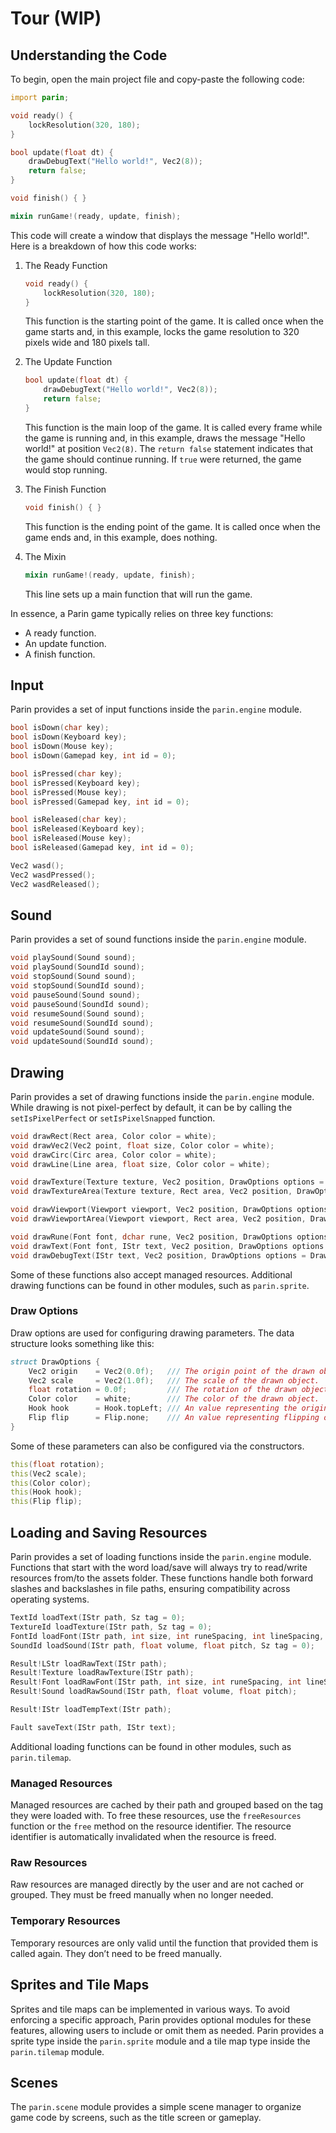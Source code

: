 # Tour (WIP)

## Understanding the Code

To begin, open the main project file and copy-paste the following code:

```d
import parin;

void ready() {
    lockResolution(320, 180);
}

bool update(float dt) {
    drawDebugText("Hello world!", Vec2(8));
    return false;
}

void finish() { }

mixin runGame!(ready, update, finish);
```

This code will create a window that displays the message "Hello world!".
Here is a breakdown of how this code works:

1. The Ready Function

    ```d
    void ready() {
        lockResolution(320, 180);
    }
    ```

    This function is the starting point of the game.
    It is called once when the game starts and, in this example, locks the game resolution to 320 pixels wide and 180 pixels tall.

2. The Update Function

    ```d
    bool update(float dt) {
        drawDebugText("Hello world!", Vec2(8));
        return false;
    }
    ```

    This function is the main loop of the game.
    It is called every frame while the game is running and, in this example, draws the message "Hello world!" at position `Vec2(8)`.
    The `return false` statement indicates that the game should continue running.
    If `true` were returned, the game would stop running.

3. The Finish Function

    ```d
    void finish() { }
    ```

    This function is the ending point of the game.
    It is called once when the game ends and, in this example, does nothing.

4. The Mixin

    ```d
    mixin runGame!(ready, update, finish);
    ```

    This line sets up a main function that will run the game.

In essence, a Parin game typically relies on three key functions:

* A ready function.
* An update function.
* A finish function.

## Input

Parin provides a set of input functions inside the `parin.engine` module.

```d
bool isDown(char key);
bool isDown(Keyboard key);
bool isDown(Mouse key);
bool isDown(Gamepad key, int id = 0);

bool isPressed(char key);
bool isPressed(Keyboard key);
bool isPressed(Mouse key);
bool isPressed(Gamepad key, int id = 0);

bool isReleased(char key);
bool isReleased(Keyboard key);
bool isReleased(Mouse key);
bool isReleased(Gamepad key, int id = 0);

Vec2 wasd();
Vec2 wasdPressed();
Vec2 wasdReleased();
```

## Sound

Parin provides a set of sound functions inside the `parin.engine` module.

```d
void playSound(Sound sound);
void playSound(SoundId sound);
void stopSound(Sound sound);
void stopSound(SoundId sound);
void pauseSound(Sound sound);
void pauseSound(SoundId sound);
void resumeSound(Sound sound);
void resumeSound(SoundId sound);
void updateSound(Sound sound);
void updateSound(SoundId sound);
```

## Drawing

Parin provides a set of drawing functions inside the `parin.engine` module.
While drawing is not pixel-perfect by default, it can be by calling the `setIsPixelPerfect` or `setIsPixelSnapped` function.

```d
void drawRect(Rect area, Color color = white);
void drawVec2(Vec2 point, float size, Color color = white);
void drawCirc(Circ area, Color color = white);
void drawLine(Line area, float size, Color color = white);

void drawTexture(Texture texture, Vec2 position, DrawOptions options = DrawOptions());
void drawTextureArea(Texture texture, Rect area, Vec2 position, DrawOptions options = DrawOptions());

void drawViewport(Viewport viewport, Vec2 position, DrawOptions options = DrawOptions());
void drawViewportArea(Viewport viewport, Rect area, Vec2 position, DrawOptions options = DrawOptions());

void drawRune(Font font, dchar rune, Vec2 position, DrawOptions options = DrawOptions());
void drawText(Font font, IStr text, Vec2 position, DrawOptions options = DrawOptions());
void drawDebugText(IStr text, Vec2 position, DrawOptions options = DrawOptions());
```

Some of these functions also accept managed resources.
Additional drawing functions can be found in other modules, such as `parin.sprite`.

### Draw Options

Draw options are used for configuring drawing parameters. The data structure looks something like this:

```d
struct DrawOptions {
    Vec2 origin    = Vec2(0.0f);   /// The origin point of the drawn object.
    Vec2 scale     = Vec2(1.0f);   /// The scale of the drawn object.
    float rotation = 0.0f;         /// The rotation of the drawn object, in degrees.
    Color color    = white;        /// The color of the drawn object.
    Hook hook      = Hook.topLeft; /// An value representing the origin point of the drawn object when origin is set to zero.
    Flip flip      = Flip.none;    /// An value representing flipping orientations.
}
```

Some of these parameters can also be configured via the constructors.

```d
this(float rotation);
this(Vec2 scale);
this(Color color);
this(Hook hook);
this(Flip flip);
```

## Loading and Saving Resources

Parin provides a set of loading functions inside the `parin.engine` module.
Functions that start with the word load/save will always try to read/write resources from/to the assets folder.
These functions handle both forward slashes and backslashes in file paths, ensuring compatibility across operating systems.

```d
TextId loadText(IStr path, Sz tag = 0);
TextureId loadTexture(IStr path, Sz tag = 0);
FontId loadFont(IStr path, int size, int runeSpacing, int lineSpacing, IStr32 runes = "", Sz tag = 0);
SoundId loadSound(IStr path, float volume, float pitch, Sz tag = 0);

Result!LStr loadRawText(IStr path);
Result!Texture loadRawTexture(IStr path);
Result!Font loadRawFont(IStr path, int size, int runeSpacing, int lineSpacing, IStr32 runes = "");
Result!Sound loadRawSound(IStr path, float volume, float pitch);

Result!IStr loadTempText(IStr path);

Fault saveText(IStr path, IStr text);
```

Additional loading functions can be found in other modules, such as `parin.tilemap`.

### Managed Resources

Managed resources are cached by their path and grouped based on the tag they were loaded with.
To free these resources, use the `freeResources` function or the `free` method on the resource identifier.
The resource identifier is automatically invalidated when the resource is freed.

### Raw Resources

Raw resources are managed directly by the user and are not cached or grouped.
They must be freed manually when no longer needed.

### Temporary Resources

Temporary resources are only valid until the function that provided them is called again.
They don’t need to be freed manually.

## Sprites and Tile Maps

Sprites and tile maps can be implemented in various ways.
To avoid enforcing a specific approach, Parin provides optional modules for these features, allowing users to include or omit them as needed.
Parin provides a sprite type inside the `parin.sprite` module and a tile map type inside the `parin.tilemap` module.

## Scenes

The `parin.scene` module provides a simple scene manager to organize game code by screens, such as the title screen or gameplay.
